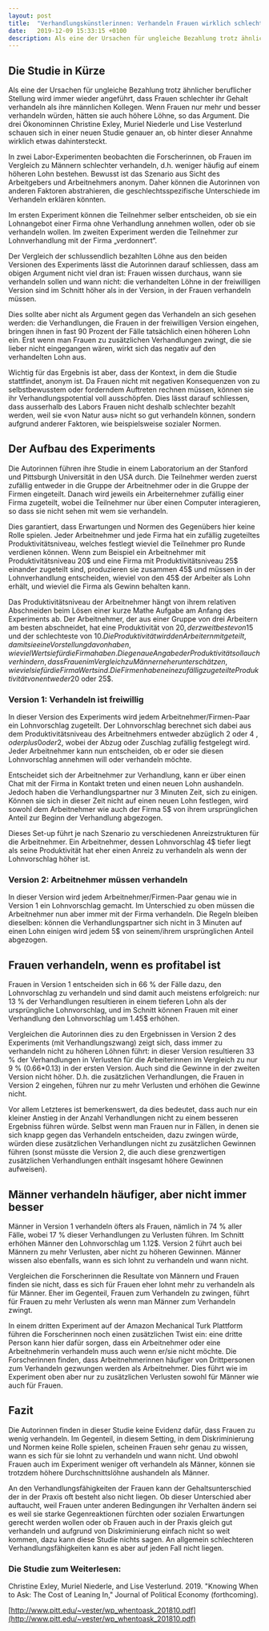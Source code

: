 ```yaml
---
layout: post
title:  "Verhandlungskünstlerinnen: Verhandeln Frauen wirklich schlechter als ihre männlichen Kollegen?"
date:   2019-12-09 15:33:15 +0100
description: Als eine der Ursachen für ungleiche Bezahlung trotz ähnlicher beruflicher Stellung wird immer wieder angeführt, dass Frauen schlechter ihr Gehalt verhandeln als ihre männlichen Kollegen. Wenn Frauen nur mehr und besser verhandeln würden, hätten sie auch höhere Löhne, so das Argument. Die drei Ökonominnen Christine Exley, Muriel Niederle und Lise Vesterlund schauen sich in einer neuen Studie genauer an, ob hinter dieser Annahme wirklich etwas dahintersteckt.
---
```


## Die Studie in Kürze

Als eine der Ursachen für ungleiche Bezahlung trotz ähnlicher beruflicher Stellung wird immer wieder angeführt, dass Frauen schlechter ihr Gehalt verhandeln als ihre männlichen Kollegen. Wenn Frauen nur mehr und besser verhandeln würden, hätten sie auch höhere Löhne, so das Argument. Die drei Ökonominnen Christine Exley, Muriel Niederle und Lise Vesterlund schauen sich in einer neuen Studie genauer an, ob hinter dieser Annahme wirklich etwas dahintersteckt.

In zwei Labor-Experimenten beobachten die Forscherinnen, ob Frauen im Vergleich zu Männern schlechter verhandeln, d.h. weniger häufig auf einem höheren Lohn bestehen. Bewusst ist das Szenario aus Sicht des Arbeitgebers und Arbeitnehmers anonym. Daher können die Autorinnen von anderen Faktoren abstrahieren, die geschlechtsspezifische Unterschiede im Verhandeln erklären könnten.

Im ersten Experiment können die Teilnehmer selber entscheiden, ob sie ein Lohnangebot einer Firma ohne Verhandlung annehmen wollen, oder ob sie verhandeln wollen. Im zweiten Experiment werden die Teilnehmer zur Lohnverhandlung mit der Firma „verdonnert“.

Der Vergleich der schlussendlich bezahlten Löhne aus den beiden Versionen des Experiments lässt die Autorinnen darauf schliessen, dass am obigen Argument nicht viel dran ist: Frauen wissen durchaus, wann sie verhandeln sollen und wann nicht: die verhandelten Löhne in der freiwilligen Version sind im Schnitt höher als in der Version, in der Frauen verhandeln müssen.

Dies sollte aber nicht als Argument gegen das Verhandeln an sich gesehen werden: die Verhandlungen, die Frauen in der freiwilligen Version eingehen, bringen ihnen in fast 90 Prozent der Fälle tatsächlich einen höheren Lohn ein. Erst wenn man Frauen zu zusätzlichen Verhandlungen zwingt, die sie lieber nicht eingegangen wären, wirkt sich das negativ auf den verhandelten Lohn aus.

Wichtig für das Ergebnis ist aber, dass der Kontext, in dem die Studie stattfindet, anonym ist. Da Frauen nicht mit negativen Konsequenzen von zu selbstbewusstem oder forderndem Auftreten rechnen müssen, können sie ihr Verhandlungspotential voll ausschöpfen. Dies lässt darauf schliessen, dass ausserhalb des Labors Frauen nicht deshalb schlechter bezahlt werden, weil sie «von Natur aus» nicht so gut verhandeln können, sondern aufgrund anderer Faktoren, wie beispielsweise sozialer Normen.

## Der Aufbau des Experiments

Die Autorinnen führen ihre Studie in einem Laboratorium an der Stanford und Pittsburgh Universität in den USA durch. Die Teilnehmer werden zuerst zufällig entweder in die Gruppe der Arbeitnehmer oder in die Gruppe der Firmen eingeteilt. Danach wird jeweils ein Arbeiternehmer zufällig einer Firma zugeteilt, wobei die Teilnehmer nur über einen Computer interagieren, so dass sie nicht sehen mit wem sie verhandeln.

Dies garantiert, dass Erwartungen und Normen des Gegenübers hier keine Rolle spielen. Jeder Arbeitnehmer und jede Firma hat ein zufällig zugeteiltes Produktivitätsniveau, welches festlegt wieviel die Teilnehmer pro Runde verdienen können. Wenn zum Beispiel ein Arbeitnehmer mit Produktivitätsniveau 20$ und eine Firma mit Produktivitätsniveau 25$ einander zugeteilt sind, produzieren sie zusammen 45$ und müssen in der Lohnverhandlung entscheiden, wieviel von den 45$ der Arbeiter als Lohn erhält, und wieviel die Firma als Gewinn behalten kann.

Das Produktivitätsniveau der Arbeitnehmer hängt von ihrem relativen Abschneiden beim Lösen einer kurze Mathe Aufgabe am Anfang des Experiments ab. Der Arbeitnehmer, der aus einer Gruppe von drei Arbeitern am besten abschneidet, hat eine Produktivität von 20$, der zweitbeste von 15$ und der schlechteste von 10$. Die Produktivität wird den Arbeitern mitgeteilt, damit sie eine Vorstellung davon haben, wieviel Wert sie für die Firma haben. Die genaue Angabe der Produktivität soll auch verhindern, dass Frauen im Vergleich zu Männern eher unterschätzen, wie viel sie für die Firma Wert sind. Die Firmen haben eine zufällig zugeteilte Produktivität von entweder 20$ oder 25$.

### Version 1: Verhandeln ist freiwillig

In dieser Version des Experiments wird jedem Arbeitnehmer/Firmen-Paar ein Lohnvorschlag zugeteilt. Der Lohnvorschlag berechnet sich dabei aus dem Produktivitätsniveau des Arbeitnehmers entweder abzüglich 2 oder 4 $, oder plus 0 oder 2$, wobei der Abzug oder Zuschlag zufällig festgelegt wird.  Jeder Arbeitnehmer kann nun entscheiden, ob er oder sie diesen Lohnvorschlag annehmen will oder verhandeln möchte.

Entscheidet sich der Arbeitnehmer zur Verhandlung, kann er über einen Chat mit der Firma in Kontakt treten und einen neuen Lohn aushandeln. Jedoch haben die Verhandlungspartner nur 3 Minuten Zeit, sich zu einigen. Können sie sich in dieser Zeit nicht auf einen neuen Lohn festlegen, wird sowohl dem Arbeitnehmer wie auch der Firma 5$ von ihrem ursprünglichen Anteil zur Beginn der Verhandlung abgezogen.

Dieses Set-up führt je nach Szenario zu verschiedenen Anreizstrukturen für die Arbeitnehmer. Ein Arbeitnehmer, dessen Lohnvorschlag 4$ tiefer liegt als seine Produktivität hat eher einen Anreiz zu verhandeln als wenn der Lohnvorschlag höher ist.

### Version 2: Arbeitnehmer müssen verhandeln

In dieser Version wird jedem Arbeitnehmer/Firmen-Paar genau wie in Version 1 ein Lohnvorschlag gemacht. Im Unterschied zu oben müssen die Arbeitnehmer nun aber immer mit der Firma verhandeln. Die Regeln bleiben dieselben: können die Verhandlungspartner sich nicht in 3 Minuten auf einen Lohn einigen wird jedem 5$ von seinem/ihrem ursprünglichen Anteil abgezogen.

## Frauen verhandeln, wenn es profitabel ist

Frauen in Version 1 entscheiden sich in 66 % der Fälle dazu, den Lohnvorschlag zu verhandeln und sind damit auch meistens erfolgreich: nur 13 % der Verhandlungen resultieren in einem tieferen Lohn als der ursprüngliche Lohnvorschlag, und im Schnitt können Frauen mit einer Verhandlung den Lohnvorschlag um 1.45$ erhöhen.

Vergleichen die Autorinnen dies zu den Ergebnissen in Version 2 des Experiments (mit Verhandlungszwang) zeigt sich, dass immer zu verhandeln nicht zu höheren Löhnen führt: in dieser Version resultieren 33 % der Verhandlungen in Verlusten für die Arbeiterinnen im Vergleich zu nur 9 % (0.66*0.13) in der ersten Version. Auch sind die Gewinne in der zweiten Version nicht höher. D.h. die zusätzlichen Verhandlungen, die Frauen in Version 2 eingehen, führen nur zu mehr Verlusten und erhöhen die Gewinne nicht.

Vor allem Letzteres ist bemerkenswert, da dies bedeutet, dass auch nur ein kleiner Anstieg in der Anzahl Verhandlungen nicht zu einem besseren Ergebniss führen würde. Selbst wenn man Frauen nur in Fällen, in denen sie sich knapp gegen das Verhandeln entscheiden, dazu zwingen würde, würden diese zusätzlichen Verhandlungen nicht zu zusätzlichen Gewinnen führen (sonst müsste die Version 2, die auch diese grenzwertigen zusätzlichen Verhandlungen enthält insgesamt höhere Gewinnen aufweisen).

## Männer verhandeln häufiger, aber nicht immer besser

Männer in Version 1 verhandeln öfters als Frauen, nämlich in 74 % aller Fälle, wobei 17 % dieser Verhandlungen zu Verlusten führen. Im Schnitt erhöhen Männer den Lohnvorschlag um 1.12$. Version 2 führt auch bei Männern zu mehr Verlusten, aber nicht zu höheren Gewinnen. Männer wissen also ebenfalls, wann es sich lohnt zu verhandeln und wann nicht.

Vergleichen die Forscherinnen die Resultate von Männern und Frauen finden sie nicht, dass es sich für Frauen eher lohnt mehr zu verhandeln als für Männer. Eher im Gegenteil, Frauen zum Verhandeln zu zwingen, führt für Frauen zu mehr Verlusten als wenn man Männer zum Verhandeln zwingt.

In einem dritten Experiment auf der Amazon Mechanical Turk Plattform führen die Forscherinnen noch einen zusätzlichen Twist ein: eine dritte Person kann hier dafür sorgen, dass ein Arbeitnehmer oder eine Arbeitnehmerin verhandeln muss auch wenn er/sie nicht möchte. Die Forscherinnen finden, dass Arbeitnehmerinnen häufiger von Drittpersonen zum Verhandeln gezwungen werden als Arbeitnehmer. Dies führt wie im Experiment oben aber nur zu zusätzlichen Verlusten sowohl für Männer wie auch für Frauen.

## Fazit

Die Autorinnen finden in dieser Studie keine Evidenz dafür, dass Frauen zu wenig verhandeln. Im Gegenteil, in diesem Setting, in dem Diskriminierung und Normen keine Rolle spielen, scheinen Frauen sehr genau zu wissen, wann es sich für sie lohnt zu verhandeln und wann nicht. Und obwohl Frauen auch im Experiment weniger oft verhandeln als Männer, können sie trotzdem höhere Durchschnittslöhne aushandeln als Männer.

An den Verhandlungsfähigkeiten der Frauen kann der Gehaltsunterschied der in der Praxis oft besteht also nicht liegen. Ob dieser Unterschied aber auftaucht, weil Frauen unter anderen Bedingungen ihr Verhalten ändern sei es weil sie starke Gegenreaktionen fürchten oder sozialen Erwartungen gerecht werden wollen oder ob Frauen auch in der Praxis gleich gut verhandeln und aufgrund von Diskriminierung einfach nicht so weit kommen, dazu kann diese Studie nichts sagen. An allgemein schlechteren Verhandlungsfähigkeiten kann es aber auf jeden Fall nicht liegen.




### Die Studie zum Weiterlesen:
Christine Exley, Muriel Niederle, and Lise Vesterlund. 2019. "Knowing When to Ask: The Cost of Leaning In,"  Journal of Political Economy (forthcoming).

[http://www.pitt.edu/~vester/wp_whentoask_201810.pdf](http://www.pitt.edu/~vester/wp_whentoask_201810.pdf)

